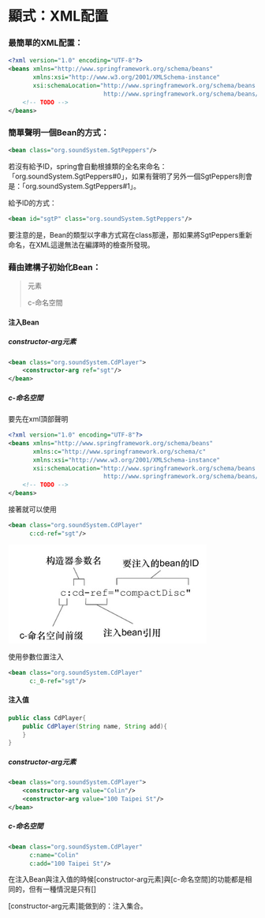 # 顯式：XML配置

### 最簡單的XML配置：

```xml
<?xml version="1.0" encoding="UTF-8"?>
<beans xmlns="http://www.springframework.org/schema/beans"
       xmlns:xsi="http://www.w3.org/2001/XMLSchema-instance"
       xsi:schemaLocation="http://www.springframework.org/schema/beans
                           http://www.springframework.org/schema/beans/spring-beans.xsd">
    <!-- TODO -->
</beans>
```

### 簡單聲明一個Bean的方式：

```xml
<bean class="org.soundSystem.SgtPeppers"/>
```

若沒有給予ID，spring會自動根據類的全名來命名：「org.soundSystem.SgtPeppers#0」，如果有聲明了另外一個SgtPeppers則會是：「org.soundSystem.SgtPeppers#1」。

給予ID的方式：

```xml
<bean id="sgtP" class="org.soundSystem.SgtPeppers"/>
```

要注意的是，Bean的類型以字串方式寫在class那邊，那如果將SgtPeppers重新命名，在XML這邊無法在編譯時的檢查所發現。

### 藉由建構子初始化Bean：

> <constructor-arg>元素
>
> c-命名空間

#### 注入Bean

##### constructor-arg元素

```xml
<bean class="org.soundSystem.CdPlayer">
    <constructor-arg ref="sgt"/>
</bean>
```

##### c-命名空間

要先在xml頂部聲明

```xml
<?xml version="1.0" encoding="UTF-8"?>
<beans xmlns="http://www.springframework.org/schema/beans"
       xmlns:c="http://www.springframework.org/schema/c"
       xmlns:xsi="http://www.w3.org/2001/XMLSchema-instance"
       xsi:schemaLocation="http://www.springframework.org/schema/beans
                           http://www.springframework.org/schema/beans/spring-beans.xsd">
    <!-- TODO -->
</beans>
```

接著就可以使用

```xml
<bean class="org.soundSystem.CdPlayer"
      c:cd-ref="sgt"/>
```

![通過spring的c-命名空間將Bean注入到建構子](../../images/chapter2/001.jpg)

使用參數位置注入

```xml
<bean class="org.soundSystem.CdPlayer"
      c:_0-ref="sgt"/>
```

#### 注入值

```java
public class CdPlayer{
    public CdPlayer(String name, String add){
    }
}
```

##### constructor-arg元素

```xml
<bean class="org.soundSystem.CdPlayer">
    <constructor-arg value="Colin"/>
    <constructor-arg value="100 Taipei St"/>
</bean>
```

##### c-命名空間

```xml
<bean class="org.soundSystem.CdPlayer" 
      c:name="Colin" 
      c:add="100 Taipei St"/>
```

在注入Bean與注入值的時候[constructor-arg元素]與[c-命名空間]的功能都是相同的，但有一種情況是只有[]

[constructor-arg元素]能做到的：注入集合。